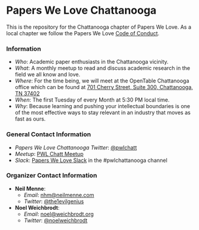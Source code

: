 # Papers We Love Chattanooga

This is the repository for the Chattanooga chapter of Papers We Love. As a local chapter we follow the Papers We Love [Code of Conduct](code-of-conduct.md).

### Information

+ *Who*: Academic paper enthusiasts in the Chattanooga vicinity.
+ *What*: A monthly meetup to read and discuss academic research in the field we all know and love.
+ *Where*: For the time being, we will meet at the OpenTable Chattanooga office which can be found at [701 Cherry Street, Suite 300, Chattanooga, TN 37402](https://www.google.com/maps/place/701+Cherry+St+%23300,+Chattanooga,+TN+37402/@35.048187,-85.3108457,17z/data=!3m1!4b1!4m2!3m1!1s0x88605e6359c611bb:0xef4991a49db0d120?hl=en)
+ *When*: The first Tuesday of every Month at 5:30 PM local time.
+ *Why*: Because learning and pushing your intellectual boundaries is one of the most effective ways to stay relevant in an industry that moves as fast as ours.

### General Contact Information

+ *Papers We Love Chattanooga Twitter*: [@pwlchatt](https://twitter.com/pwlchatt)
+ *Meetup*: [PWL Chatt Meetup](http://www.meetup.com/Papers-We-Love-Chattanooga/)
+ *Slack*: [Papers We Love Slack](paperswelove.slack.com) in the #pwlchattanooga channel

### Organizer Contact Information

+ **Neil Menne**:
	- *Email*: [nhm@neilmenne.com](mailto:nhm@neilmenne.com)
	- *Twitter*: [@the1evilgenius](https://twitter.com/the1evilgenius)
+ **Noel Weichbrodt**:
	- *Email*: [noel@weichbrodt.org](mailto:noel@weichbrodt.org)
	- *Twitter*: [@noelweichbrodt](https://twitter.com/noelweichbrodt)
